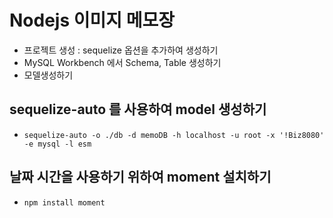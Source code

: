 # Nodejs 이미지 메모장

- 프로젝트 생성 : sequelize 옵션을 추가하여 생성하기
- MySQL Workbench 에서 Schema, Table 생성하기
- 모델생성하기

## sequelize-auto 를 사용하여 model 생성하기

- `sequelize-auto -o ./db -d memoDB -h localhost -u root -x '!Biz8080' -e mysql -l esm`

## 날짜 시간을 사용하기 위하여 moment 설치하기

- `npm install moment`
